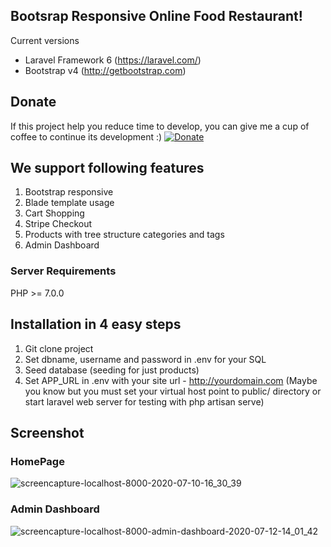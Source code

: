 ## Bootsrap Responsive Online Food Restaurant!

Current versions
* Laravel Framework 6 (https://laravel.com/)
* Bootstrap v4 (http://getbootstrap.com)

## Donate
If this project help you reduce time to develop, you can give me a cup of coffee to continue its development :)
[![Donate](https://www.paypalobjects.com/en_US/i/btn/btn_donateCC_LG.gif)](https://www.paypal.com/cgi-bin/webscr?cmd=_s-xclick&hosted_button_id=YX2JXRBLWRXPA)

## We support following features
1. Bootstrap responsive
2. Blade template usage
3. Cart Shopping
4. Stripe Checkout
5. Products with tree structure categories and tags
6. Admin Dashboard

### Server Requirements
PHP >= 7.0.0

## Installation in 4 easy steps
1. Git clone project
2. Set dbname, username and password in .env for your SQL
3. Seed database (seeding for just products)
4. Set APP_URL in .env with your site url - http://yourdomain.com
(Maybe you know but you must set your virtual host point to public/ directory or start laravel web server for testing with php artisan serve)



## Screenshot
### HomePage
![screencapture-localhost-8000-2020-07-10-16_30_39](https://user-images.githubusercontent.com/49524713/87246610-620d1200-c446-11ea-854f-ebaa005f8e97.png)
### Admin Dashboard
![screencapture-localhost-8000-admin-dashboard-2020-07-12-14_01_42](https://user-images.githubusercontent.com/49524713/87247104-933b1180-c449-11ea-8d6f-013b80a1bde7.png)


